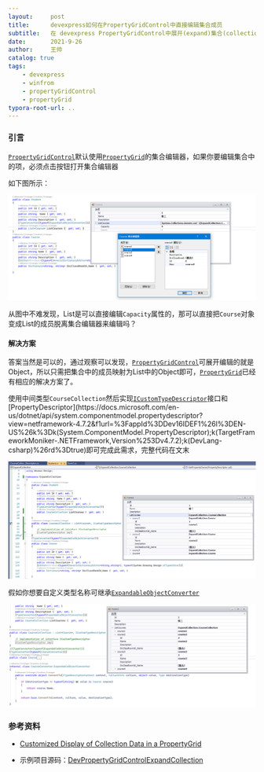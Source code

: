 ```yaml
---
layout:     post
title:      devexpress如何在PropertyGridControl中直接编辑集合成员
subtitle:   在 devexpress PropertyGridControl中展开(expand)集合(collection)成员(item)
date:       2021-9-26
author:     王帅
catalog: true
tags:
    - devexpress
    - winfrom
    - propertyGridControl
    - propertyGrid
typora-root-url: ..
---
```


### 引言

[`PropertyGridControl`](https://docs.devexpress.com/WindowsForms/119885/controls-and-libraries/property-grid)默认使用[`PropertyGrid`](https://docs.microsoft.com/en-us/dotnet/api/system.windows.forms.propertygrid)的集合编辑器，如果你要编辑集合中的项，必须点击按钮打开集合编辑器

如下图所示：

![default collection editor](/img/dev_PropertyGridControl_defaultCollectionExpand.png)

从图中不难发现，List是可以直接编辑`Capacity`属性的，那可以直接把`Course`对象变成List的成员脱离集合编辑器来编辑吗？

#### 解决方案

答案当然是可以的，通过观察可以发现，[`PropertyGridControl`](https://docs.devexpress.com/WindowsForms/119885/controls-and-libraries/property-grid)可展开编辑的就是Object，所以只需把集合中的成员映射为List中的Object即可，[`PropertyGrid`](https://docs.microsoft.com/en-us/dotnet/api/system.windows.forms.propertygrid)已经有相应的解决方案了。

使用中间类型`CourseCollection`然后实现[`ICustomTypeDescriptor`](https://docs.microsoft.com/en-us/dotnet/api/system.componentmodel.icustomtypedescriptor?view=netframework-4.7.2&f1url=%3FappId%3DDev16IDEF1%26l%3DEN-US%26k%3Dk(System.ComponentModel.ICustomTypeDescriptor);k(TargetFrameworkMoniker-.NETFramework,Version%253Dv4.7.2);k(DevLang-csharp)%26rd%3Dtrue)接口和[PropertyDescriptor](https://docs.microsoft.com/en-us/dotnet/api/system.componentmodel.propertydescriptor?view=netframework-4.7.2&f1url=%3FappId%3DDev16IDEF1%26l%3DEN-US%26k%3Dk(System.ComponentModel.PropertyDescriptor);k(TargetFrameworkMoniker-.NETFramework,Version%253Dv4.7.2);k(DevLang-csharp)%26rd%3Dtrue)即可完成此需求，完整代码在文末

![expand collection as property](/img/dev_PropertyGridControl_customCollectionExpand.png)

假如你想要自定义类型名称可继承[`ExpandableObjectConverter`](https://docs.microsoft.com/en-us/dotnet/api/system.componentmodel.expandableobjectconverter?view=netframework-4.7.2&f1url=%3FappId%3DDev16IDEF1%26l%3DEN-US%26k%3Dk(System.ComponentModel.ExpandableObjectConverter);k(TargetFrameworkMoniker-.NETFramework,Version%253Dv4.7.2);k(DevLang-csharp)%26rd%3Dtrue)

![custom property name](/img/dev_PropertyGridControl_customExpandableObjectConverter.png)

### 参考资料

* [Customized Display of Collection Data in a PropertyGrid](https://www.codeproject.com/Articles/4448/Customized-Display-of-Collection-Data-in-a-Propert#_articleTop)

* 示例项目源码：[DevPropertyGridControlExpandCollection](https://github.com/wangshuai-007/BlogsSample/tree/master/DevPropertyGridControlExpandCollection)

